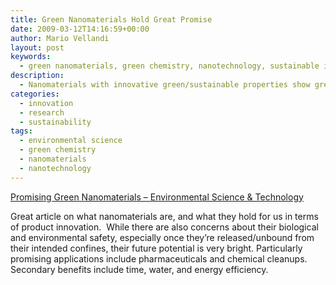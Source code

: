 ```yaml
---
title: Green Nanomaterials Hold Great Promise
date: 2009-03-12T14:16:59+00:00
author: Mario Vellandi
layout: post
keywords:
  - green nanomaterials, green chemistry, nanotechnology, sustainable innovation, innovation, environmental science, sustainable nanotechnology
description:
  - Nanomaterials with innovative green/sustainable properties show great promise for environmental protection. This article goes further into the current state of affairs.
categories:
  - innovation
  - research
  - sustainability
tags:
  - environmental science
  - green chemistry
  - nanomaterials
  - nanotechnology
---
```

<a rel="nofollow" href="http://pubs.acs.org/doi/full/10.1021/es900021v?cookieSet=1#h5">Promising Green Nanomaterials &#8211; Environmental Science & Technology<br /> </a>

Great article on what nanomaterials are, and what they hold for us in terms of product innovation.  While there are also concerns about their biological and environmental safety, especially once they&#8217;re released/unbound from their intended confines, their future potential is very bright. Particularly promising applications include pharmaceuticals and chemical cleanups. Secondary benefits include time, water, and energy efficiency.
